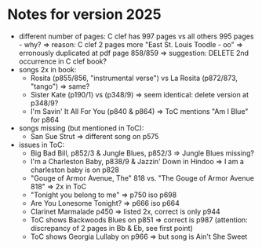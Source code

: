 Notes for version 2025
==================

- different number of pages: C clef has 997 pages vs all others 995 pages - why? => reason: C clef 2 pages more "East St. Louis Toodle - oo" => erronously duplicated at pdf page 858/859 => suggestion: DELETE 2nd occurrence in C clef book?
- songs 2x in book:
  - Rosita (p855/856, "instrumental verse") vs La Rosita (p872/873, "tango") => same?
  - Sister Kate (p190/1) vs  (p348/9) => seem identical: delete version at p348/9?
  - I'm Savin' It All For You (p840 & p864) => ToC mentions "Am I Blue" for p864
- songs missing (but mentioned in ToC):
  - San Sue Strut => different song on p575
- issues in ToC:
  - Big Bad Bill, p852/3 & Jungle Blues, p852/3 => Jungle Blues missing?
  - I'm a Charleston Baby, p838/9 & Jazzin' Down in Hindoo => I am a charleston baby is on p828
  - "Gouge of Armor Avenue, The" 818 vs. "The Gouge of Armor Avenue 818" => 2x in ToC
  - "Tonight you belong to me" => p750 iso p698
  - Are You Lonesome Tonight? => p666 iso p664
  - Clarinet Marmalade p450 => listed 2x, correct is only p944
  - ToC shows Backwoods Blues on p851 => correct is p987 (attention: discrepancy of 2 pages in Bb & Eb, see first point)
  - ToC shows Georgia Lullaby on p966 => but song is Ain't She Sweet
